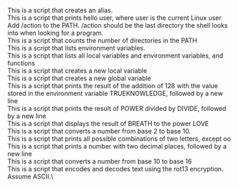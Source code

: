 This is a script that creates an alias.\
This is a script that prints hello user, where user is the current Linux user\
Add /action to the PATH. /action should be the last directory the shell looks into when looking for a program.\
This is a script that counts the number of directories in the PATH\
This is a script that lists environment variables.\
This is a script that lists all local variables and environment variables, and functions\
This is a script that creates a new local variable\
This is a script that creates a new global variable\
This is a script that prints the result of the addition of 128 with the value stored in the environment variable TRUEKNOWLEDGE, followed by a new line\
This is a script that prints the result of POWER divided by DIVIDE, followed by a new line\
This is a script that displays the result of BREATH to the power LOVE\
This is a script that converts a number from base 2 to base 10.\
This is a script that prints all possible combinations of two letters, except oo\
This is a script that prints a number with two decimal places, followed by a new line\
This is a script that converts a number from base 10 to base 16\
This is a script that encodes and decodes text using the rot13 encryption. Assume ASCII.\
